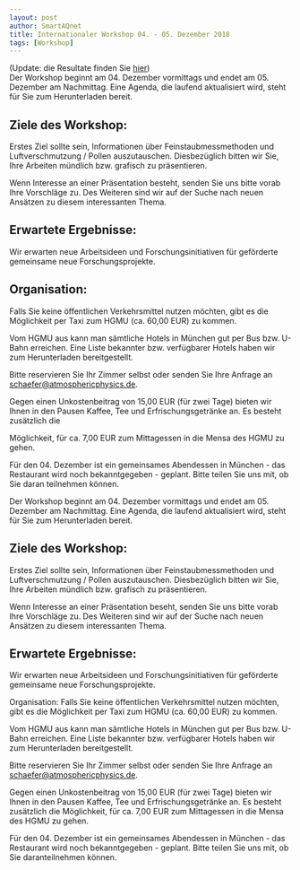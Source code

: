 ```yaml
---
layout: post
author: SmartAQnet
title: Internationaler Workshop 04. - 05. Dezember 2018
tags: [Workshop]
---
```

(Update: die Resultate finden Sie [hier](https://smartaq.net/PUBLIKATIONEN/INTERNATIONALER-WORKSHOP-2018/))  
Der Workshop beginnt am 04. Dezember vormittags und endet am 05. Dezember am Nachmittag. Eine Agenda, die laufend aktualisiert wird, steht für Sie zum Herunterladen bereit.  
  
Ziele des Workshop:
---------------------
  
Erstes Ziel sollte sein, Informationen über Feinstaubmessmethoden und Luftverschmutzung / Pollen auszutauschen. Diesbezüglich bitten wir Sie, Ihre Arbeiten mündlich bzw. grafisch zu präsentieren.  
  
Wenn Interesse an einer Präsentation besteht, senden Sie uns bitte vorab Ihre Vorschläge zu. Des Weiteren sind wir auf der Suche nach neuen Ansätzen zu diesem interessanten Thema.  
  
Erwartete Ergebnisse:
----------------------
  
Wir erwarten neue Arbeitsideen und Forschungsinitiativen für geförderte gemeinsame neue Forschungsprojekte.  
  
Organisation:
--------------
  
Falls Sie keine öffentlichen Verkehrsmittel nutzen möchten, gibt es die Möglichkeit per Taxi zum HGMU (ca. 60,00 EUR) zu kommen.  
  
Vom HGMU aus kann man sämtliche Hotels in München gut per Bus bzw. U-Bahn erreichen. Eine Liste bekannter bzw. verfügbarer Hotels haben wir zum Herunterladen bereitgestellt.  
  
Bitte reservieren Sie Ihr Zimmer selbst oder senden Sie Ihre Anfrage an schaefer@atmosphericphysics.de.  
  
Gegen einen Unkostenbeitrag von 15,00 EUR (für zwei Tage) bieten wir Ihnen in den Pausen Kaffee, Tee und Erfrischungsgetränke an. Es besteht zusätzlich die  
  
Möglichkeit, für ca. 7,00 EUR zum Mittagessen in die Mensa des HGMU zu gehen.  
  
Für den 04. Dezember ist ein gemeinsames Abendessen in München - das Restaurant wird noch bekanntgegeben - geplant. Bitte teilen Sie uns mit, ob Sie daran teilnehmen können.  
  
Der Workshop beginnt am 04. Dezember vormittags und endet am 05. Dezember am Nachmittag. Eine Agenda, die laufend aktualisiert wird, steht für Sie zum Herunterladen bereit.  
  
Ziele des Workshop:  
--------------------
  
Erstes Ziel sollte sein, Informationen über Feinstaubmessmethoden und Luftverschmutzung / Pollen auszutauschen. Diesbezüglich bitten wir Sie, Ihre Arbeiten mündlich bzw. grafisch zu präsentieren.  
  
Wenn Interesse an einer Präsentation beseht, senden Sie uns bitte vorab Ihre Vorschläge zu. Des Weiteren sind wir auf der Suche nach neuen Ansätzen zu diesem interessanten Thema.  
  
Erwartete Ergebnisse:
----------------------
  
Wir erwarten neue Arbeitsideen und Forschungsinitiativen für geförderte gemeinsame neue Forschungsprojekte.  
  
Organisation: Falls Sie keine öffentlichen Verkehrsmittel nutzen möchten, gibt es die Möglichkeit per Taxi zum HGMU (ca. 60,00 EUR) zu kommen.  
  
Vom HGMU aus kann man sämtliche Hotels in München gut per Bus bzw. U-Bahn erreichen. Eine Liste bekannter bzw. verfügbarer Hotels haben wir zum Herunterladen bereitgestellt.  
  
Bitte reservieren Sie Ihr Zimmer selbst oder senden Sie Ihre Anfrage an schaefer@atmosphericphysics.de.  
  
Gegen einen Unkostenbeitrag von 15,00 EUR (für zwei Tage) bieten wir Ihnen in den Pausen Kaffee, Tee und Erfrischungsgetränke an. Es besteht zusätzlich die Möglichkeit, für ca. 7,00 EUR zum Mittagessen in die Mensa des HGMU zu gehen.  
  
Für den 04. Dezember ist ein gemeinsames Abendessen in München - das Restaurant wird noch bekanntgegeben - geplant. Bitte teilen Sie uns mit, ob Sie daranteilnehmen können.